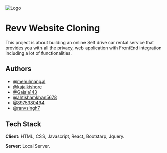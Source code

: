
![Logo](https://i.im.ge/2022/06/14/rvIrzF.png)


# Revv Website Cloning

This project is about building an online Self drive car rental service that provides you with all the privacy, web application with FrontEnd integration including a lot of functionalities.


## Authors


- [@mehulmangal](https://github.com/mehulmangal)
- [@kajalkishore](https://github.com/kajalkishore)
- [@Gajala143](https://github.com/Gajala143)
- [@ahtishamkhan5678](https://github.com/ahtishamkhan5678)
- [@8975380494](https://github.com/8975380494)
- [@ranvsingh7](https://github.com/ranvsingh7)







## Tech Stack

**Client:** HTML, CSS, Javascript, React, Bootstarp, Jquery.

**Server:** Local Server.


